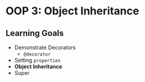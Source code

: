 # OOP 3: Object Inheritance

## Learning Goals

- Demonstrate Decorators 
    - `@decorator`
- Setting `properties`
- **Object Inheritance**
- Super